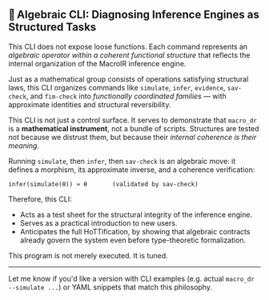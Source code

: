 ## 🧾 **Algebraic CLI: Diagnosing Inference Engines as Structured Tasks**

This CLI does not expose loose functions. Each command represents an *algebraic operator within a coherent functional structure* that reflects the internal organization of the MacroIR inference engine.

Just as a mathematical group consists of operations satisfying structural laws, this CLI organizes commands like `simulate`, `infer`, `evidence`, `sav-check`, and `fim-check` into *functionally coordinated families* — with approximate identities and structural reversibility.

This CLI is not just a control surface. It serves to demonstrate that `macro_dr` is a **mathematical instrument**, not a bundle of scripts. Structures are tested not because we distrust them, but because their *internal coherence is their meaning*.

Running `simulate`, then `infer`, then `sav-check` is an algebraic move: it defines a morphism, its approximate inverse, and a coherence verification:

```
infer(simulate(θ)) ≈ θ       (validated by sav-check)
```

Therefore, this CLI:

* Acts as a test sheet for the structural integrity of the inference engine.
* Serves as a practical introduction to new users.
* Anticipates the full HoTTification, by showing that algebraic contracts already govern the system even before type-theoretic formalization.

This program is not merely executed. It is tuned.

---

Let me know if you'd like a version with CLI examples (e.g. actual `macro_dr --simulate ...`) or YAML snippets that match this philosophy.

